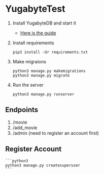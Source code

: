 # YugabyteTest

1. Install YugabyteDB and start it
   - [Here is the guide](https://docs.yugabyte.com/preview/quick-start/docker/)
2. Install requirements

   ```shell
   pip3 install -Ur requirements.txt
   ```

3. Make migraions

   ```shell
   python3 manage.py makemigrations
   python3 manage.py migrate
   ```

4. Run the server

   ```python3
   python3 manage.py runserver
   ```

## Endpoints

1. /movie
2. /add_movie
3. /admin (need to register an account first)

## Register Account
    ```python3
    python3 manage.py createsuperuser
    ```
